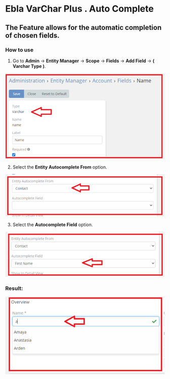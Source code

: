 # Ebla VarChar Plus . Auto Complete

## The Feature allows for the automatic completion of chosen fields.

### How to use

1. Go to **Admin** -> **Entity Manager** -> **Scope** -> **Fields** -> **Add Field** -> **( Varchar Type )**.

![Auto Complete](../../../_static/images/extensions/ebla-varchar-plus/is-unique/varchar-type.png)

2. Select the **Entity Autocomplete From** option.

![Auto Complete](../../../_static/images/extensions/ebla-varchar-plus/auto-complete/auto-complete.png)

3. Select the **Autocomplete Field** option.

![Auto Complete](../../../_static/images/extensions/ebla-varchar-plus/auto-complete/auto-complete-1.png)

### Result:

![Auto Complete](../../../_static/images/extensions/ebla-varchar-plus/auto-complete/auto-complete-res.png)